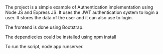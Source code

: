 The project is a simple example of Authentication implementation using Node JS and Express JS.
It uses the JWT authentication system to login a user. It stores the data of the user and it can also use to login. 

The frontend is done using Bootstrap. 

The dependiecies could be installed using 
npm install 

To run the script, 
node app runserver.